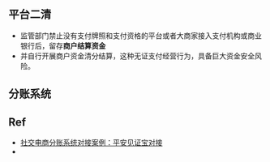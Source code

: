 ## 平台二清

- 监管部门禁止没有支付牌照和支付资格的平台或者大商家接入支付机构或商业银行后，留存**商户结算资金**
- 并自行开展商户资金清分结算，这种无证支付经营行为，具备巨大资金安全风险。



## 分账系统





## Ref

- [社交电商分账系统对接案例：平安见证宝对接](http://www.woshipm.com/pd/4403751.html)
- 